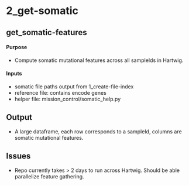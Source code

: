 # 2_get-somatic

## get_somatic-features

#### Purpose

* Compute somatic mutational features across all sampleIds in Hartwig. 

#### Inputs

* somatic file paths output from 1_create-file-index 
* reference file: contains encode genes 
* helper file: mission_control/somatic_help.py

## Output
* A large dataframe, each row corresponds to a sampleId, columns are somatic mutational features. 

## Issues
* Repo currently takes > 2 days to run across Hartwig. Should be able parallelize feature gathering. 
